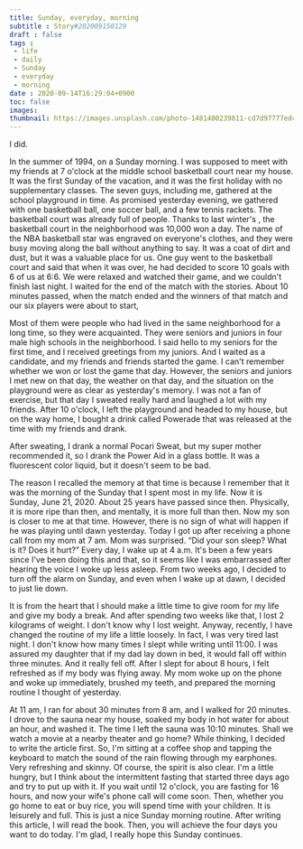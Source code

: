 ```yaml
---
title: Sunday, everyday, morning
subtitle : Story#202009150129
draft : false
tags :
 - life
 - daily
 - Sunday
 - everyday
 - morning
date : 2020-09-14T16:29:04+0900
toc: false
images: 
thumbnail: https://images.unsplash.com/photo-1481400239811-cd7d97777edc?ixlib=rb-1.2.1&q=80&fm=jpg&crop=entropy&cs=tinysrgb&w=1080&fit=max&ixid=eyJhcHBfaWQiOjE1NTU0OX0
---
```


I did.  

In the summer of 1994, on a Sunday morning. I was supposed to meet with my friends at 7 o'clock at the middle school basketball court near my house. It was the first Sunday of the vacation, and it was the first holiday with no supplementary classes. The seven guys, including me, gathered at the school playground in time. As promised yesterday evening, we gathered with one basketball ball, one soccer ball, and a few tennis rackets. The basketball court was already full of people. Thanks to last winter's <Last Match>, the basketball court in the neighborhood was 10,000 won a day. The name of the NBA basketball star was engraved on everyone's clothes, and they were busy moving along the ball without anything to say. It was a coat of dirt and dust, but it was a valuable place for us. One guy went to the basketball court and said that when it was over, he had decided to score 10 goals with 6 of us at 6:6. We were relaxed and watched their game, and we couldn't finish last night. I waited for the end of the match with the stories. About 10 minutes passed, when the match ended and the winners of that match and our six players were about to start,  

Most of them were people who had lived in the same neighborhood for a long time, so they were acquainted. They were seniors and juniors in four male high schools in the neighborhood. I said hello to my seniors for the first time, and I received greetings from my juniors. And I waited as a candidate, and my friends and friends started the game. I can't remember whether we won or lost the game that day. However, the seniors and juniors I met new on that day, the weather on that day, and the situation on the playground were as clear as yesterday's memory. I was not a fan of exercise, but that day I sweated really hard and laughed a lot with my friends. After 10 o'clock, I left the playground and headed to my house, but on the way home, I bought a drink called Powerade that was released at the time with my friends and drank.  

After sweating, I drank a normal Pocari Sweat, but my super mother recommended it, so I drank the Power Aid in a glass bottle. It was a fluorescent color liquid, but it doesn't seem to be bad.  

The reason I recalled the memory at that time is because I remember that it was the morning of the Sunday that I spent most in my life. Now it is Sunday, June 21, 2020. About 25 years have passed since then. Physically, it is more ripe than then, and mentally, it is more full than then. Now my son is closer to me at that time. However, there is no sign of what will happen if he was playing until dawn yesterday. Today I got up after receiving a phone call from my mom at 7 am. Mom was surprised. “Did your son sleep? What is it? Does it hurt?” Every day, I wake up at 4 a.m. It's been a few years since I've been doing this and that, so it seems like I was embarrassed after hearing the voice I woke up less asleep. From two weeks ago, I decided to turn off the alarm on Sunday, and even when I wake up at dawn, I decided to just lie down.  

It is from the heart that I should make a little time to give room for my life and give my body a break. And after spending two weeks like that, I lost 2 kilograms of weight. I don't know why I lost weight. Anyway, recently, I have changed the routine of my life a little loosely. In fact, I was very tired last night. I don't know how many times I slept while writing until 11:00. I was assured my daughter that if my dad lay down in bed, it would fall off within three minutes. And it really fell off. After I slept for about 8 hours, I felt refreshed as if my body was flying away. My mom woke up on the phone and woke up immediately, brushed my teeth, and prepared the morning routine I thought of yesterday.  

At 11 am, I ran for about 30 minutes from 8 am, and I walked for 20 minutes. I drove to the sauna near my house, soaked my body in hot water for about an hour, and washed it. The time I left the sauna was 10:10 minutes. Shall we watch a movie at a nearby theater and go home? While thinking, I decided to write the article first. So, I'm sitting at a coffee shop and tapping the keyboard to match the sound of the rain flowing through my earphones. Very refreshing and skinny. Of course, the spirit is also clear. I'm a little hungry, but I think about the intermittent fasting that started three days ago and try to put up with it. If you wait until 12 o'clock, you are fasting for 16 hours, and now your wife's phone call will come soon. Then, whether you go home to eat or buy rice, you will spend time with your children. It is leisurely and full. This is just a nice Sunday morning routine. After writing this article, I will read the book. Then, you will achieve the four days you want to do today. I'm glad, I really hope this Sunday continues.  

